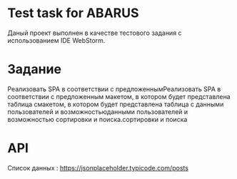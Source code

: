 # Test task for ABARUS

Даный проект выполнен в качестве тестового задания с использованием IDE WebStorm.

# Задание
Реализовать SPA в соответствии с предложеннымРеализовать SPA в соответствии с предложенным
макетом, в котором будет представлена таблица смакетом, в котором будет представлена таблица с
данными пользователей и возможностьюданными пользователей и возможностью
сортировки и поиска.сортировки и поиска

# API
Список данных : https://jsonplaceholder.typicode.com/posts


